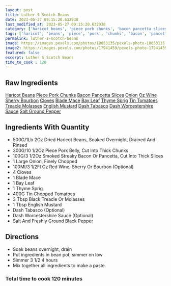 ```yaml
---
layout: post
title: Luther S Scotch Beans
date: 2023-05-27 09:15:20.632938
last_modified_at: 2023-05-27 09:15:20.632938
category: ['haricot beans', 'piece pork chunks', 'bacon pancetta slices', 'onion', 'oz wine sherry bourbon', 'cloves', 'blade mace', 'bay leaf', 'thyme sprig', 'tin tomatoes', 'treacle molasses', 'English mustard', 'dash Tabasco', 'dash Worcestershire sauce', 'salt ground pepper']
tags: ['haricot', 'beans', 'piece', 'pork', 'chunks', 'bacon', 'pancetta', 'slices', 'onion', 'oz', 'wine', 'sherry', 'bourbon', 'cloves', 'blade', 'mace', 'bay', 'leaf', 'thyme', 'sprig', 'tin', 'tomatoes', 'treacle', 'molasses', 'English', 'mustard', 'dash', 'Tabasco', 'dash', 'Worcestershire', 'sauce', 'salt', 'ground', 'pepper']
permalink: luther-s-scotch-beans
image: https://images.pexels.com/photos/18053135/pexels-photo-18053135.jpeg?auto=compress&cs=tinysrgb&h=650&w=940
image2: https://images.pexels.com/photos/17941459/pexels-photo-17941459.jpeg?auto=compress&cs=tinysrgb&h=650&w=940
featured: false
excerpt: Luther S Scotch Beans
time_to_cook : 120
---
```

<h2>Raw Ingredients</h2>
<a href="#" class="badge badge-light">Haricot Beans</a> <a href="#" class="badge badge-light">Piece Pork Chunks</a> <a href="#" class="badge badge-light">Bacon Pancetta Slices</a> <a href="#" class="badge badge-light">Onion</a> <a href="#" class="badge badge-light">Oz Wine Sherry Bourbon</a> <a href="#" class="badge badge-light">Cloves</a> <a href="#" class="badge badge-light">Blade Mace</a> <a href="#" class="badge badge-light">Bay Leaf</a> <a href="#" class="badge badge-light">Thyme Sprig</a> <a href="#" class="badge badge-light">Tin Tomatoes</a> <a href="#" class="badge badge-light">Treacle Molasses</a> <a href="#" class="badge badge-light">English Mustard</a> <a href="#" class="badge badge-light">Dash Tabasco</a> <a href="#" class="badge badge-light">Dash Worcestershire Sauce</a> <a href="#" class="badge badge-light">Salt Ground Pepper</a> 

<h2>Ingredients With Quantity </h2>
<ul><li>500G/1Lb 2Oz Dried Haricot Beans, Soaked Overnight, Drained And Rinsed</li><li>300G/10 1/2Oz Piece Pork Belly, Cut Into Thick Chunks</li><li>100G/3 1/2Oz Smoked Streaky Bacon Or Pancetta, Cut Into Thick Slices</li><li>1 Large Onion, Finely Chopped</li><li>100Ml/3 1/2Fl Oz Red Wine, Sherry Or Bourbon (Optional)</li><li>4 Cloves</li><li>1 Blade Mace</li><li>1 Bay Leaf</li><li>1 Thyme Sprig</li><li>400G Tin Chopped Tomatoes</li><li>3 Tbsp Black Treacle Or Molasses</li><li>1 Tbsp English Mustard</li><li>Dash Tabasco (Optional)</li><li>Dash Worcestershire Sauce (Optional)</li><li>Salt And Freshly Ground Black Pepper</li></ul>

<h2>Directions</h2>
<ul><li>Soak beans overnight, drain</li><li>Put ingredients in bean pot, simmer on low</li><li>Simmer 3 1/2 4 hours</li><li>Mix together all ingredients to make a paste. </li></ul>

<h3>Total time to cook 120 minutes</h3>